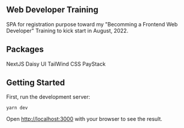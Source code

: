 ## Web Developer Training
SPA for registration purpose toward my "Becomming a Frontend Web Developer" Training to kick start in August, 2022.

## Packages
NextJS
Daisy UI
TailWind CSS
PayStack


## Getting Started

First, run the development server:

```
yarn dev
```

Open [http://localhost:3000](http://localhost:3000) with your browser to see the result.


